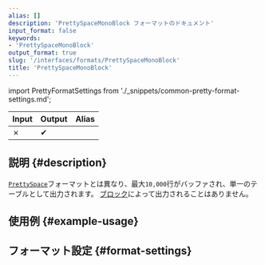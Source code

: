 ```yaml
---
alias: []
description: 'PrettySpaceMonoBlock フォーマットのドキュメント'
input_format: false
keywords:
- 'PrettySpaceMonoBlock'
output_format: true
slug: '/interfaces/formats/PrettySpaceMonoBlock'
title: 'PrettySpaceMonoBlock'
---
```


import PrettyFormatSettings from './_snippets/common-pretty-format-settings.md';

| Input | Output  | Alias |
|-------|---------|-------|
| ✗     | ✔       |       |

## 説明 {#description}

[`PrettySpace`](./PrettySpace.md)フォーマットとは異なり、最大`10,000`行がバッファされ、単一のテーブルとして出力されます。 [ブロック](/development/architecture#block)によって出力されることはありません。

## 使用例 {#example-usage}

## フォーマット設定 {#format-settings}

<PrettyFormatSettings/>
